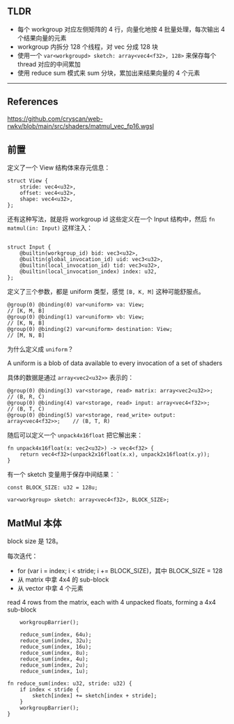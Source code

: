 

## TLDR

- 每个 workgroup 对应左侧矩阵的 4 行，向量化地按 4 批量处理，每次输出 4 个结果向量的元素
- workgroup 内拆分 128 个线程，对 vec 分成 128 块
- 使用一个 `var<workgroupd> sketch: array<vec4<f32>, 128>` 来保存每个 thread 对应的中间累加
- 使用 reduce sum 模式来 sum 分块，累加出来结果向量的 4 个元素


---
## References

https://github.com/cryscan/web-rwkv/blob/main/src/shaders/matmul_vec_fp16.wgsl

## 前置

定义了一个 View 结构体来存元信息：

```wgsl
struct View {
    stride: vec4<u32>,
    offset: vec4<u32>,
    shape: vec4<u32>,  
};
```

还有这种写法，就是将 workgroup id 这些定义在一个 Input 结构中，然后 `fn matmul(in: Input)` 这样注入：

```

struct Input {
    @builtin(workgroup_id) bid: vec3<u32>,
    @builtin(global_invocation_id) uid: vec3<u32>,
    @builtin(local_invocation_id) tid: vec3<u32>,
    @builtin(local_invocation_index) index: u32,
};
```

定义了三个参数，都是 uniform 类型，感觉 `[B, K, M]` 这种可能舒服点。

```wgsl
@group(0) @binding(0) var<uniform> va: View;                                // [K, M, B]
@group(0) @binding(1) var<uniform> vb: View;                                // [K, N, B]
@group(0) @binding(2) var<uniform> destination: View;                       // [M, N, B]
```

为什么定义成 `uniform`？

A uniform is a blob of data available to every invocation of a set of shaders

具体的数据是通过 `array<vec2<u32>>` 表示的：

```
@group(0) @binding(3) var<storage, read> matrix: array<vec2<u32>>;          // (B, R, C)
@group(0) @binding(4) var<storage, read> input: array<vec4<f32>>;           // (B, T, C)
@group(0) @binding(5) var<storage, read_write> output: array<vec4<f32>>;    // (B, T, R)

```

随后可以定义一个 `unpack4x16float` 把它解出来：

```
fn unpack4x16float(x: vec2<u32>) -> vec4<f32> {
    return vec4<f32>(unpack2x16float(x.x), unpack2x16float(x.y));
}
```

有一个 sketch 变量用于保存中间结果：
`
```
const BLOCK_SIZE: u32 = 128u;

var<workgroup> sketch: array<vec4<f32>, BLOCK_SIZE>;
```

## MatMul 本体

block size 是 128。

每次迭代：

- for (var i = index; i < stride; i += BLOCK_SIZE)，其中 BLOCK_SIZE = 128
- 从 matrix 中拿 4x4 的 sub-block
- 从 vector 中拿 4 个元素

read 4 rows from the matrix, each with 4 unpacked floats, forming a 4x4 sub-block


```
    workgroupBarrier();

    reduce_sum(index, 64u);
    reduce_sum(index, 32u);
    reduce_sum(index, 16u);
    reduce_sum(index, 8u);
    reduce_sum(index, 4u);
    reduce_sum(index, 2u);
    reduce_sum(index, 1u);

```

```
fn reduce_sum(index: u32, stride: u32) {
    if index < stride {
        sketch[index] += sketch[index + stride];
    }
    workgroupBarrier();
}
```